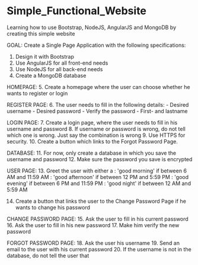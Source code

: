 # Simple_Functional_Website
Learning how to use Bootstrap, NodeJS, AngularJS and MongoDB by creating this simple website

GOAL:
Create a Single Page Application with the following specifications:

1. Design it with Bootstrap
2. Use AngularJS for all front-end needs
3. Use NodeJS for all back-end needs
4. Create a MongoDB database

HOMEPAGE:
5. Create a homepage where the user can choose whether he wants to register or login

REGISTER PAGE:
6. The user needs to fill in the following details:
	- Desired username
	- Desired password
	- Verify the password
	- First- and lastname

	
LOGIN PAGE:
7. Create a login page, where the user needs to fill in his username and password
8. If username or password is wrong, do not tell which one is wrong. Just say the combination is wrong
9. Use HTTPS for security.
10. Create a button which links to the Forgot Password Page.

DATABASE:
11. For now, only create a database in which you save the username and password
12. Make sure the password you save is encrypted


USER PAGE:
13. Greet the user with either a 
    : 'good morning' if between 6 AM and 11:59 AM
    : 'good afternoon' if between 12 PM and 5:59 PM
	: 'good evening' if between 6 PM and 11:59 PM
	: 'good night' if between 12 AM and 5:59 AM

14. Create a button that links the user to the Change Password Page if he wants to change his password


CHANGE PASSWORD PAGE:
15. Ask the user to fill in his current password
16. Ask the user to fill in his new password
17. Make him verify the new password

FORGOT PASSWORD PAGE:
18. Ask the user his username
19. Send an email to the user with his current password
20. If the username is not in the database, do not tell the user that

